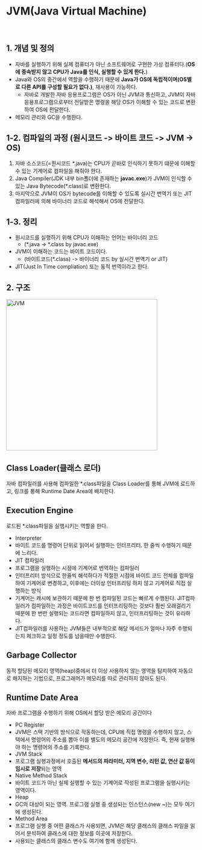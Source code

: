 # JVM(Java Virtual Machine)
<br>

## 1. 개념 및 정의 
* 자바를 실행하기 위해 실제 컴퓨터가 아닌 소프트웨어로 구현한 가상 컴퓨터다.(<b>OS에 종속받지 않고 CPU가 Java를 인식, 실행할 수 있게 한다.</b>)
* Java와 OS의 중간에서 역할을 수행하기 때문에 <b>Java가 OS에 독립적이며(OS별로 다른 API를 구성할 필요가 없다.)</b>, 재사용이 가능하다.
  * 자바로 개발한 자바 응용프로그램은 OS가 아닌 JVM과 통신하고, JVM이 자바 응용프로그램으로부터 전달받은 명령을 해당 OS가 이해할 수 있는 코드로 변환하여 OS에 전달한다. 
* 메모리 관리와 GC을 수행한다.

## 1-2. 컴파일의 과정 (원시코드 -> 바이트 코드 -> JVM -> OS)
1. 자바 소스코드(=원시코드 *.java)는 CPU가 곧바로 인식하기 못하기 떄문에 이해할 수 있는 기계어로 컴파일을 해줘야 한다. 
2. Java Compiler(JDK 내부 bin폴더에 존재하는 <b>javac.exe</b>)가 JVM이 인식할 수 있는 Java Bytecode(*.class)로 변환한다.
3. 마지막으로 JVM이 OS가 bytecode를 이해할 수 있도록 실시간 번역기 또는 JIT컴파일러에 의해 바이너리 코드로 해석해서 OS에 전달한다.

## 1-3. 정리 
* 원시코드를 실행하기 위해 CPU가 이해하는 언어는 바이너리 코드
  * (*.java -> *.class by javac.exe)
* JVM이 이해하는 코드는 바이트 코드이다.
  * (바이트코드(*.class) -> 바이너리 코드 by 실시간 번역기 or JIT)
* JIT(Just In Time compliation) 또는 동적 번역이라고 한다. 
  


## 2. 구조
<img height="400" align="center" alt="JVM" src="https://user-images.githubusercontent.com/87313203/201865273-46694ca0-3382-4a58-991e-5c9567e4830a.png">

## Class Loader(클래스 로더)
자바 컴파일러를 사용해 컴파일한 *.class파일을 Class Loader를 통해 JVM에 로드하고, 링크를 통해 Runtime Date Area에 배치한다. 

## Execution Engine
로드된 *.class파일을 실행시키는 역할을 한다. 
* Interpreter 
 * 바이트 코드를 명령어 단위로 읽어서 실행하는 인터프리터. 한 줄씩 수행하기 때문에 느리다. 
* JIT 컴파일러 
 * 프로그램을 실행하는 시점에 기계어로 번역하는 컴파일러
 * 인터프리터 방식으로 한줄씩 해석하다가 적절한 시점에 바이트 코드 전체를 컴파일하여 기계어로 변경하고, 이후에는 더이상 인터프리팅 하지 않고 기계어로 직접 실행하는 방식 
 * 기계어는 캐시에 보관하기 때문에 한 번 컴파일된 코드는 빠르게 수행된다. JIT컴파일러가 컴파일하는 과정은 바이트코드를 인터프리팅하는 것보다 훨씬 오래걸리기 때문에 한 번만 실행되는 코드라면 컴파일하지 않고, 인터프리팅하는 것이 유리하다. 
 * JIT컴파일러를 사용하는 JVM들은 내부적으로 해당 메서드가 얼마나 자주 수행되는지 체크하고 일정 정도를 넘을때만 수행한다. 

## Garbage Collector 
동적 할당된 메모리 영역(heap)중에서 더 이상 사용하지 않는 영역을 탐지하여 자동으로 해지하는 기법으로, 프로그래머가 메모리를 따로 관리하지 않아도 된다. 

## Runtime Date Area
자바 프로그램을 수행하기 위해 OS에서 할당 받은 메모리 공간이다 
* PC Register 
 * JVM은 스택 기반의 방식으로 작동하는데, CPU에 직접 명령을 수행하지 않고, 스택에서 명령어의 주소를 뽑아 이를 별도의 메모리 공간에 저장한다. 즉, 현재 실행해야 하는 명령어의 주소를 기록한다. 
* JVM Stack 
 * 프로그램 실행과정에서 호출된 <b>메서드의 파라미터, 지역 변수, 리턴 값, 연산 값 등이 임시로 저장</b>되는 영역
* Native Method Stack 
 * 바이트 코드가 아닌 실제 실행할 수  있는 기계어로 작성된 프로그램을 실행시키는 영역이다. 
* Heap
 * GC의 대상이 되는 영역. 프로그램 실행 중 생성되는 인스턴스(new ~)는 모두 여기에 생성된다. 
* Method Area
 * 프로그램 실행 중 어떤 클래스가 사용되면, JVM은 해당 클래스의 클래스 파일을 읽어서 분석하여 클래스에 대한 정보를 이곳에 저장한다.
 * 사용되는 클래스의 클래스 변수도 여기에 함께 생성된다.
